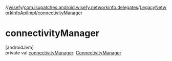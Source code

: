 //[wisefy](../../../index.md)/[com.isupatches.android.wisefy.networkinfo.delegates](../index.md)/[LegacyNetworkInfoApiImpl](index.md)/[connectivityManager](connectivity-manager.md)

# connectivityManager

[androidJvm]\
private val [connectivityManager](connectivity-manager.md): [ConnectivityManager](https://developer.android.com/reference/kotlin/android/net/ConnectivityManager.html)
